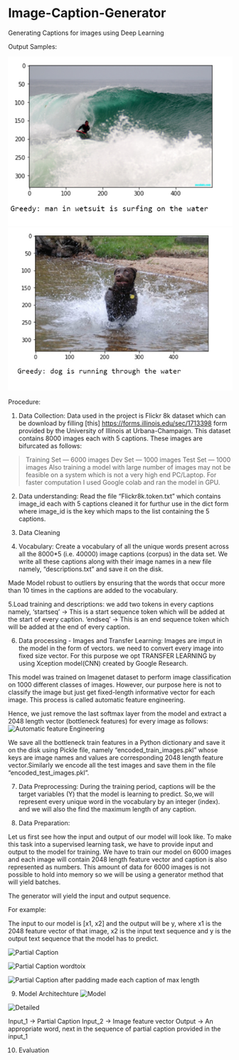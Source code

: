 # Image-Caption-Generator
Generating Captions for images using Deep Learning

Output Samples:

![alt text](https://github.com/PriyaJ28/Image-Caption-Generator/blob/master/Untitled2.jpg?raw=true)
![alt text](https://github.com/PriyaJ28/Image-Caption-Generator/blob/master/Untitled3.jpg?raw=true)

Procedure:
1. Data Collection:
Data used in the project is Flickr 8k dataset which can be download by filling [this] https://forms.illinois.edu/sec/1713398 form provided by the University of Illinois at Urbana-Champaign.
This dataset contains 8000 images each with 5 captions.
These images are bifurcated as follows:
>Training Set — 6000 images
>Dev Set — 1000 images
>Test Set — 1000 images
Also training a model with large number of images may not be feasible on a system which is not a very high end PC/Laptop. For faster computation I used Google colab and ran the model in GPU.

2. Data understanding:
Read the file “Flickr8k.token.txt” which contains image_id each with 5 captions cleaned it for furthur use in the dict form where image_id is the key which maps to the list containing the 5 captions.

3. Data Cleaning

4. Vocabulary: 
Create a vocabulary of all the unique words present across all the 8000*5 (i.e. 40000) image captions (corpus) in the data set.
We write all these captions along with their image names in a new file namely, “descriptions.txt” and save it on the disk.

Made Model robust to outliers by ensuring that the words that occur more than 10 times in the captions are added to the vocabulary.

5.Load training and descriptions:
we add two tokens in every captions namely,
‘startseq’ -> This is a start sequence token which will be added at the start of every caption.
‘endseq’ -> This is an end sequence token which will be added at the end of every caption.

6. Data processing  - Images and Transfer Learning:
Images are imput in the model in the form of vectors. we need to convert every image into fixed size vector. For this purpose we opt TRANSFER LEARNING by using Xception model(CNN) created by Google Research.

This model was trained on Imagenet dataset to perform image classification on 1000 different classes of images. However, our purpose here is not to classify the image but just get fixed-length informative vector for each image. This process is called automatic feature engineering.

Hence, we just remove the last softmax layer from the model and extract a 2048 length vector (bottleneck features) for every image as follows:
![Automatic feature Engineering](https://miro.medium.com/max/2000/1*9VoYufkvd-hBxK3p2NEWmw.png)

We save all the bottleneck train features in a Python dictionary and save it on the disk using Pickle file, namely “encoded_train_images.pkl” whose keys are image names and values are corresponding 2048 length feature vector.Similarly we encode all the test images and save them in the file “encoded_test_images.pkl”.

7. Data Preprocessing:
During the training period, captions will be the target variables (Y) that the model is learning to predict. So,we will represent every unique word in the vocabulary by an integer (index). and we will also the find the maximum length of any caption.

8. Data Preparation:

Let us first see how the input and output of our model will look like. To make this task into a supervised learning task, we have to provide input and output to the model for training. We have to train our model on 6000 images and each image will contain 2048 length feature vector and caption is also represented as numbers. This amount of data for 6000 images is not possible to hold into memory so we will be using a generator method that will yield batches.

The generator will yield the input and output sequence.

For example:

The input to our model is [x1, x2] and the output will be y, where x1 is the 2048 feature vector of that image, x2 is the input text sequence and y is the output text sequence that the model has to predict.

![Partial Caption](https://miro.medium.com/max/1400/1*ME49hZnlJDtkA4cWtZjKNg.jpeg)

![Partial Caption wordtoix](https://miro.medium.com/max/1032/1*6G1eDpwq11eRY4rhD0yXPg.jpeg)

![Partial Caption after padding made each caption of max length](https://miro.medium.com/max/1032/1*gefPePe1I2-9pryw3axP1A.jpeg)

9. Model Architechture
![Model](https://miro.medium.com/max/2000/1*rfYN2EELhLvp2Van3Jo-Yw.jpeg)

![Detailed](https://miro.medium.com/max/2000/1*VGzSnYhyhpAAmGkSyOfeig.png)

Input_1 -> Partial Caption
Input_2 -> Image feature vector
Output -> An appropriate word, next in the sequence of partial caption provided in the input_1

10. Evaluation

